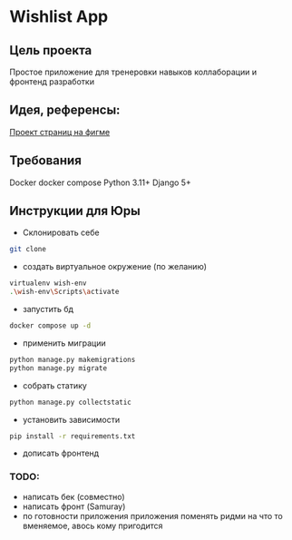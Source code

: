 # Wishlist App
## Цель проекта
Простое приложение для тренеровки навыков коллаборации и фронтенд разработки
## Идея, референсы:
[Проект страниц на фигме](https://www.figma.com/file/SDVfww85t5gPb2FvjZHCih/Untitled?type=design&node-id=30%3A4&mode=design&t=FFtuxxU0AVOWdCcn-1)
## Требования
Docker
docker compose
Python 3.11+
Django 5+
## Инструкции для Юры
* Склонировать себе
```bash
git clone
```
* создать виртуальное окружение (по желанию)
```bash
virtualenv wish-env
.\wish-env\Scripts\activate
```
* запустить бд
```bash
docker compose up -d
```
* применить миграции
```bash
python manage.py makemigrations
python manage.py migrate
```
* собрать статику
```bash
python manage.py collectstatic
```
* установить зависимости
```bash
pip install -r requirements.txt
```
* дописать фронтенд

### TODO:
* написать бек (совместно)
* написать фронт (Samuray)
* по готовности приложения приложения поменять ридми на что то вменяемое, авось кому пригодится